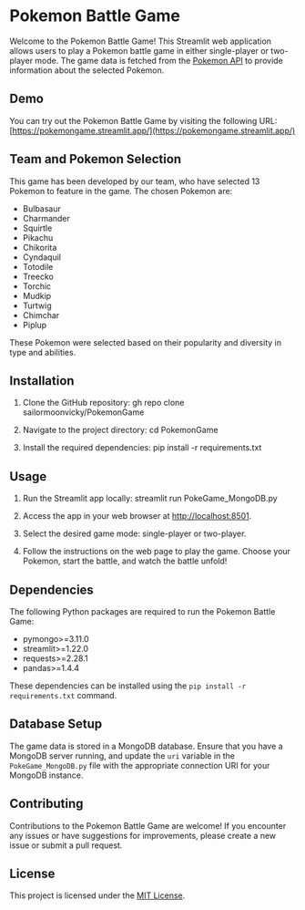 # Pokemon Battle Game

Welcome to the Pokemon Battle Game! This Streamlit web application allows users to play a Pokemon battle game in either single-player or two-player mode. The game data is fetched from the [Pokemon API](https://pokeapi.co/) to provide information about the selected Pokemon.

## Demo

You can try out the Pokemon Battle Game by visiting the following URL: [https://pokemongame.streamlit.app/](https://pokemongame.streamlit.app/)

## Team and Pokemon Selection

This game has been developed by our team, who have selected 13 Pokemon to feature in the game. The chosen Pokemon are:

- Bulbasaur
- Charmander
- Squirtle
- Pikachu
- Chikorita
- Cyndaquil
- Totodile
- Treecko
- Torchic
- Mudkip
- Turtwig
- Chimchar
- Piplup

These Pokemon were selected based on their popularity and diversity in type and abilities.

## Installation

1. Clone the GitHub repository:
gh repo clone sailormoonvicky/PokemonGame

2. Navigate to the project directory:
cd PokemonGame

3. Install the required dependencies:
pip install -r requirements.txt


## Usage

1. Run the Streamlit app locally:
streamlit run PokeGame_MongoDB.py

2. Access the app in your web browser at [http://localhost:8501](http://localhost:8501).

3. Select the desired game mode: single-player or two-player.

4. Follow the instructions on the web page to play the game. Choose your Pokemon, start the battle, and watch the battle unfold!

## Dependencies

The following Python packages are required to run the Pokemon Battle Game:

- pymongo>=3.11.0
- streamlit>=1.22.0
- requests>=2.28.1
- pandas>=1.4.4

These dependencies can be installed using the `pip install -r requirements.txt` command.

## Database Setup

The game data is stored in a MongoDB database. Ensure that you have a MongoDB server running, and update the `uri` variable in the `PokeGame_MongoDB.py` file with the appropriate connection URI for your MongoDB instance.

## Contributing

Contributions to the Pokemon Battle Game are welcome! If you encounter any issues or have suggestions for improvements, please create a new issue or submit a pull request.

## License

This project is licensed under the [MIT License](LICENSE).
